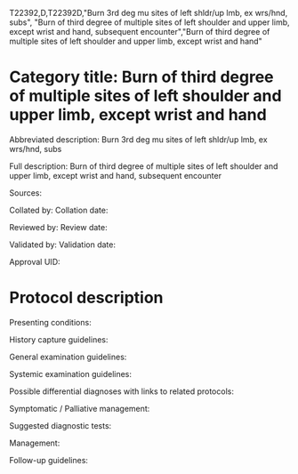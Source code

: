 T22392,D,T22392D,"Burn 3rd deg mu sites of left shldr/up lmb, ex wrs/hnd, subs", "Burn of third degree of multiple sites of left shoulder and upper limb, except wrist and hand, subsequent encounter","Burn of third degree of multiple sites of left shoulder and upper limb, except wrist and hand"
# Category title: Burn of third degree of multiple sites of left shoulder and upper limb, except wrist and hand

Abbreviated description: Burn 3rd deg mu sites of left shldr/up lmb, ex wrs/hnd, subs

Full description: Burn of third degree of multiple sites of left shoulder and upper limb, except wrist and hand, subsequent encounter

Sources:

Collated by:
Collation date:

Reviewed by:
Review date:

Validated by:
Validation date:

Approval UID:

# Protocol description

Presenting conditions:

History capture guidelines:

General examination guidelines:

Systemic examination guidelines:

Possible differential diagnoses with links to related protocols:

Symptomatic / Palliative management:

Suggested diagnostic tests:

Management:

Follow-up guidelines:
